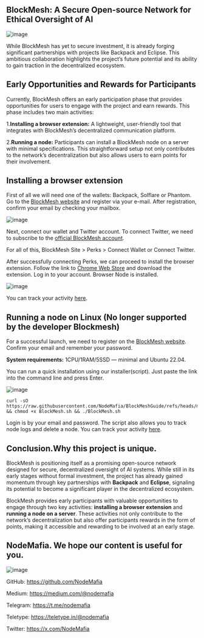 ## BlockMesh: A Secure Open-source Network for Ethical Oversight of AI

![image](https://github.com/user-attachments/assets/db3fb9db-a7b4-44e1-9744-9194ac78bb2d)


While BlockMesh has yet to secure investment, it is already forging significant partnerships with projects like Backpack and Eclipse. This ambitious collaboration highlights the project’s future potential and its ability to gain traction in the decentralized ecosystem.

## Early Opportunities and Rewards for Participants

Currently, BlockMesh offers an early participation phase that provides opportunities for users to engage with the project and earn rewards. This phase includes two main activities:

1.**Installing a browser extension:** A lightweight, user-friendly tool that integrates with BlockMesh’s decentralized communication platform.

2.**Running a node:** Participants can install a BlockMesh node on a server with minimal specifications. This straightforward setup not only contributes to the network’s decentralization but also allows users to earn points for their involvement.

## Installing a browser extension

First of all we will need one of the wallets: Backpack, Solflare or Phantom.
Go to the [BlockMesh website](https://app.blockmesh.xyz/register?invite_code=nodemafia) and register via your e-mail. After registration, confirm your email by checking your mailbox.

![image](https://github.com/user-attachments/assets/b49420f5-cbfb-4029-86a0-35ca629b70af)

Next, connect our wallet and Twitter account. To connect Twitter, we need to subscribe to the [official BlockMesh account](https://x.com/blockmesh_xyz).

For all of this, BlockMesh Site > Perks > Connect Wallet or Connect Twitter.

After successfully connecting Perks, we can proceed to install the browser extension. Follow the link to [Chrome Web Store](https://chromewebstore.google.com/detail/blockmesh-network/obfhoiefijlolgdmphcekifedagnkfjp) and download the extension. Log in to your account. Browser Node is installed.

![image](https://github.com/user-attachments/assets/c52394e0-9a0d-4c0e-b3f5-5226f1146d54)


You can track your activity [here](https://app.blockmesh.xyz/ui/dashboard).

## Running a node on Linux (No longer supported by the developer Blockmesh)
For a successful launch, we need to register on the [BlockMesh website](https://app.blockmesh.xyz/register?invite_code=nodemafia). Confirm your email and remember your password.

**System requirements:** 1CPU/1RAM/5SSD — minimal and Ubuntu 22.04.

You can run a quick installation using our installer(script). Just paste the link into the command line and press Enter.


![image](https://github.com/user-attachments/assets/ba89133f-7731-4f88-aef5-db99a3117e2c)

```
curl -sO https://raw.githubusercontent.com/NodeMafia/BlockMeshGuide/refs/heads/main/BlockMesh.sh && chmod +x BlockMesh.sh && ./BlockMesh.sh
```
Login is by your email and password. The script also allows you to track node logs and delete a node. You can track your activity [here](https://app.blockmesh.xyz/ui/dashboard).

## Conclusion.Why this project is unique.

BlockMesh is positioning itself as a promising open-source network designed for secure, decentralized oversight of AI systems. While still in its early stages without formal investment, the project has already gained momentum through key partnerships with **Backpack** and **Eclipse**, signaling its potential to become a significant player in the decentralized ecosystem.

BlockMesh provides early participants with valuable opportunities to engage through two key activities: **installing a browser extension** and **running a node on a server**. These activities not only contribute to the network’s decentralization but also offer participants rewards in the form of points, making it accessible and rewarding to be involved at an early stage.

## NodeMafia. We hope our content is useful for you.
![image](https://github.com/user-attachments/assets/e0dc7aee-f823-41d2-a406-9e8837778964)

GitHub: https://github.com/NodeMafia

Medium: https://medium.com/@nodemafia

Telegram: https://t.me/nodemafia

Teletype: https://teletype.in/@nodemafia

Twitter: https://x.com/NodeMafia
